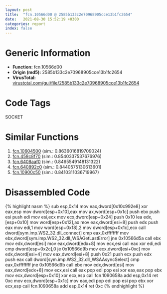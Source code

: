 ```yaml
---
layout: post
title:  "fcn.10566d00 @ 2585b133c2e70968905cce13b1fc2654"
date:   2021-08-30 15:52:19 +0300
categories: report
index: false
---
```


# Generic Information
- **Function:** fcn.10566d00
- **Origin (md5):** 2585b133c2e70968905cce13b1fc2654
- **VirusTotal:** [virustotal.com/gui/file/2585b133c2e70968905cce13b1fc2654][virustotal_ref]

# Code Tags
<span class="tag" id="SOCKET">SOCKET</span>


# Similar Functions

1. [fcn.10604500][similar_1_ref] (sim.: 0.8636016819709024)
2. [fcn.458c8f70][similar_2_ref] (sim.: 0.8540337537676976)
3. [fcn.6408aaf0][similar_3_ref] (sim.: 0.8465549148131322)
4. [fcn.640892c0][similar_4_ref] (sim.: 0.8440575130613601)
5. [fcn.10900c50][similar_5_ref] (sim.: 0.8410311036719967)


# Disassembled Code

{% highlight nasm %}
sub esp,0x14
mov eax,dword[0x10c992e8]
xor eax,esp
mov dword[esp+0x10],eax
mov ax,word[esp+0x1c]
push ebx
push esi
push edi
mov esi,ecx
mov ecx,dword[esp+0x24]
push 0x10
lea edx,[esp+0x10]
mov word[esp+0x12],ax
mov eax,dword[esi+8]
push edx
push eax
mov edi,1
mov word[esp+0x18],2
mov dword[esp+0x1c],ecx
call dword[sym.imp.WS2_32.dll_connect]
cmp eax,0xffffffff
mov ebx,dword[sym.imp.WS2_32.dll_WSAGetLastError]
jne 0x10566d5a
call ebx
mov edx,dword[esi]
mov eax,dword[edx+8]
mov ecx,esi
call eax
xor edi,edi
cmp dword[esp+0x2c],0
je 0x10566d9b
mov ecx,dword[esi+0xc]
mov edx,dword[esi+4]
mov eax,dword[esi+8]
push 0x21
push ecx
push edx
push eax
call dword[sym.imp.WS2_32.dll_WSAAsyncSelect]
cmp eax,0xffffffff
jne 0x10566d9b
call ebx
mov edx,dword[esi]
mov eax,dword[edx+8]
mov ecx,esi
call eax
pop edi
pop esi
xor eax,eax
pop ebx
mov ecx,dword[esp+0x10]
xor ecx,esp
call fcn.1090658a
add esp,0x14
ret 0xc
mov ecx,dword[esp+0x1c]
mov eax,edi
pop edi
pop esi
pop ebx
xor ecx,esp
call fcn.1090658a
add esp,0x14
ret 0xc
{% endhighlight %}


[similar_1_ref]: /report/fcn.10604500@2585b133c2e70968905cce13b1fc2654
[similar_2_ref]: /report/fcn.458c8f70@284c9c9722cef7520dddfe58806fd72f
[similar_3_ref]: /report/fcn.6408aaf0@07e4412910bcf0f5969ef64c44eecb2d
[similar_4_ref]: /report/fcn.640892c0@07e4412910bcf0f5969ef64c44eecb2d
[similar_5_ref]: /report/fcn.10900c50@2585b133c2e70968905cce13b1fc2654
[virustotal_ref]: https://www.virustotal.com/gui/file/2585b133c2e70968905cce13b1fc2654